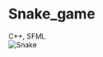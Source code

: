 # Snake_game
C++, SFML <br>
![Snake](https://user-images.githubusercontent.com/102912658/192872456-befb5a04-8c31-4c7d-bd8e-cd69370a3c43.jpg)
